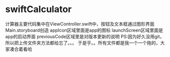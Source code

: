 # swiftCalculator
计算器主要代码集中在ViewController.swift中，按钮及文本框通过图形界面Main.storyboard创造
appIcon区域里面是app的图标
launchScreen区域里面是app的启动界面
previousCode区域里是对版本更新的说明
PS:因为好久没用git，所以把上传文件夹方法都给忘了。。。
   于是乎。。所有文件都是我一个一个拖的，大家凑合着看哈
